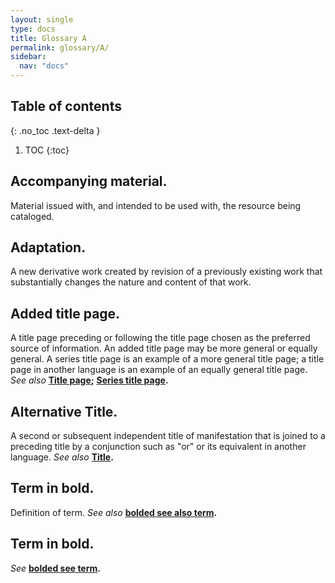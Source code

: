 ```yaml
---
layout: single
type: docs
title: Glossary A
permalink: glossary/A/
sidebar:
  nav: "docs"
---
```


## Table of contents
{: .no_toc .text-delta }

1. TOC
{:toc}

## **Accompanying material.**
Material issued with, and intended to be used with, the resource being cataloged.

## **Adaptation.**
A new derivative work created by revision of a previously existing work that substantially changes the nature and content of that work.

## **Added title page.** 
A title page preceding or following the title page chosen as the preferred source of information. An added title page may be more general or equally general. A series title page is an example of a more general title page; a title page in another language is an example of an equally general title page. *See also* **[Title page](/DCRMR/glossary/T/#Title-page);** **[Series title page](/DCRMR/glossary/S/#Series-title-page).**

## **Alternative Title.**
A second or subsequent independent title of manifestation that is joined to a preceding title by a conjunction such as "or" or its equivalent in another language. *See also* **[Title](/DCRMR/glossary/T/#Title).**

## **Term in bold.** 
Definition of term. *See also* **[bolded see also term](/DCRMR/glossary/Letter/#bolded-see-also-term).**

## **Term in bold.**
*See* **[bolded see term](/DCRMR/glossary/Letter/#bolded-see-also-term).**
